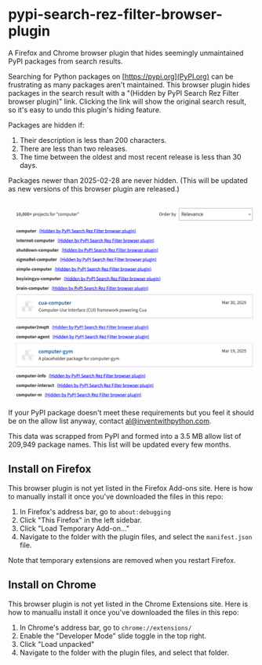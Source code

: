 # pypi-search-rez-filter-browser-plugin

A Firefox and Chrome browser plugin that hides seemingly unmaintained PyPI packages from search results.

Searching for Python packages on [https://pypi.org](PyPI.org) can be frustrating as many packages aren't maintained. This browser plugin hides packages in the search result with a "(Hidden by PyPI Search Rez Filter browser plugin)" link. Clicking the link will show the original search result, so it's easy to undo this plugin's hiding feature.

Packages are hidden if:

1. Their description is less than 200 characters.
1. There are less than two releases.
1. The time between the oldest and most recent release is less than 30 days.

Packages newer than 2025-02-28 are never hidden. (This will be updated as new versions of this browser plugin are released.)

<img src="https://raw.githubusercontent.com/asweigart/pypi-search-rez-filter-browser-plugin/refs/heads/main/screenshot-rez-filter.png">

If your PyPI package doesn't meet these requirements but you feel it should be on the allow list anyway, contact [al@inventwithpython.com](mailto:al@inventwithpython.com).

This data was scrapped from PyPI and formed into a 3.5 MB allow list of 209,949 package names. This list will be updated every few months.

## Install on Firefox

This browser plugin is not yet listed in the Firefox Add-ons site. Here is how to manually install it once you've downloaded the files in this repo:

1. In Firefox's address bar, go to `about:debugging`
1. Click "This Firefox" in the left sidebar.
1. Click "Load Temporary Add-on..."
1. Navigate to the folder with the plugin files, and select the `manifest.json` file.

Note that temporary extensions are removed when you restart Firefox.

## Install on Chrome

This browser plugin is not yet listed in the Chrome Extensions site. Here is how to manuallu install it once you've downloaded the files in this repo:

1. In Chrome's address bar, go to `chrome://extensions/`
1. Enable the "Developer Mode" slide toggle in the top right.
1. Click "Load unpacked"
1. Navigate to the folder with the plugin files, and select that folder.

